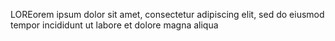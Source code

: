 LOREorem ipsum dolor sit amet, consectetur adipiscing elit, sed do eiusmod tempor incididunt ut labore et dolore magna aliqua